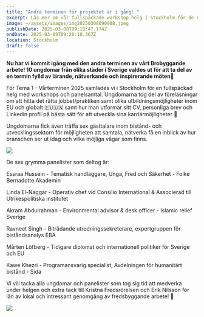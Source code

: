 ```yaml
---
title: "Andra terminen för projektet är i gång! "
excerpt: Läs mer om vår fullspäckade workshop helg i Stockholm för de nya deltagarna!
image: ~/assets/images/img20250308090908.jpeg
publishDate: 2025-03-08T09:18:47.174Z
endDate: 2025-03-09T09:20:10.367Z
location: Stockholm
draft: false
---
```

<!--StartFragment-->

**Nu har vi kommit igång med den andra terminen av vårt Brobyggande arbete! 10 ungdomar från olika städer i Sverige valdes ut för att ta del av en termin fylld av lärande, nätverkande och inspirerande möten🌟**

För Tema 1 - Vårterminen 2025 samlades vi i Stockholm för en fullspäckad helg med workshops och panelsamtal. Ungdomarna tog del av föreläsningar om att hitta det rätta jobbet/praktiken samt olika utbildningsmöjligheter inom EU och globalt 🇪🇺🇺🇳 samt hur man utformar sitt CV, personliga brev och Linkedin profil på bästa sätt för att utveckla sina karriärmöjligheter 💼

Ungdomarna fick även träffa sex gästtalare inom bistånd- och utvecklingssektorn för möjligheten att samtala, nätverka få en inblick av hur branschen ser ut idag och vilka möjliga vägar som finns.

![](~/assets/images/screenshot-2025-03-18-143640.png)

De sex grymma panelister som deltog är:

Essraa Hussein - Tematisk handläggare, Unga, Fred och Säkerhet - Folke Bernadotte Akademin

Linda El-Naggar - Operativ chef vid Consilio International & Associerad till Utrikespolitiska institutet

Akram Abdulrahman - Environmental advisor & desk officer - Islamic relief Sverige

Ravneet Singh - Biträdande utredningssekreterare, expertgruppen för biståndsanalys EBA

Mårten Löfberg - Tidigare diplomat och internationell politiker för Sverige och EU

Kawe Khezri - Programansvarig specialist, Avdelningen för humanitärt bistånd - Sida

Vi vill tacka alla ungdomar och panelister som tog sig tid att medverka under helgen och extra tack till Kristna Fredsrörelsen och Erik Nilsson för lån av lokal och intressant genomgång av fredsbyggande arbete! 🙏

![](~/assets/images/screenshot-2025-03-18-143620.png)

<!--EndFragment-->